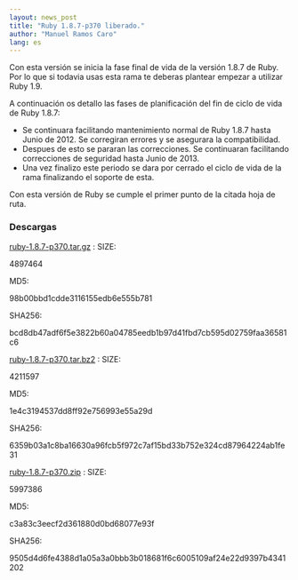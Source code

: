 ```yaml
---
layout: news_post
title: "Ruby 1.8.7-p370 liberado."
author: "Manuel Ramos Caro"
lang: es
---
```


Con esta versión se inicia la fase final de vida de la versión 1.8.7 de
Ruby. Por lo que si todavia usas esta rama te deberas plantear empezar a
utilizar Ruby 1.9.

A continuación os detallo las fases de planificación del fin de ciclo de
vida de Ruby 1.8.7:

* Se continuara facilitando mantenimiento normal de Ruby 1.8.7 hasta
  Junio de 2012. Se corregiran errores y se asegurara la compatibilidad.
* Despues de esto se pararan las correcciones. Se continuaran
  facilitando correcciones de seguridad hasta Junio de 2013.
* Una vez finalizo este periodo se dara por cerrado el ciclo de vida de
  la rama finalizando el soporte de esta.

Con esta versión de Ruby se cumple el primer punto de la citada hoja de
ruta.

### Descargas

[ruby-1.8.7-p370.tar.gz][1]
: SIZE:

  4897464

  MD5:

  98b00bbd1cdde3116155edb6e555b781

  SHA256:

  bcd8db47adf6f5e3822b60a04785eedb1b97d41fbd7cb595d02759faa36581c6

[ruby-1.8.7-p370.tar.bz2][2]
: SIZE:

  4211597

  MD5:

  1e4c3194537dd8ff92e756993e55a29d

  SHA256:

  6359b03a1c8ba16630a96fcb5f972c7af15bd33b752e324cd87964224ab1fe31

[ruby-1.8.7-p370.zip][3]
: SIZE:

  5997386

  MD5:

  c3a83c3eecf2d361880d0bd68077e93f

  SHA256:

  9505d4d6fe4388d1a05a3a0bbb3b018681f6c6005109af24e22d9397b4341202



[1]: ftp://ftp.ruby-lang.org/pub/ruby/1.8/ruby-1.8.7-p370.tar.gz 
[2]: ftp://ftp.ruby-lang.org/pub/ruby/1.8/ruby-1.8.7-p370.tar.bz2 
[3]: ftp://ftp.ruby-lang.org/pub/ruby/1.8/ruby-1.8.7-p370.zip 
